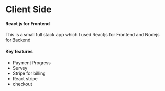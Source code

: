 # Client Side

#### React js for Frontend

This is a small full stack app which I used Reactjs for Frontend and Nodejs for Backend

#### Key features

- Payment Progress
- Survey
- Stripe for billing
- React stripe
- checkout
